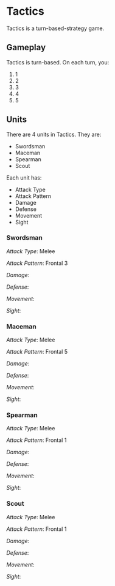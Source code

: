 # Tactics
Tactics is a turn-based-strategy game.

## Gameplay

Tactics is turn-based. On each turn, you:

1. 1
2. 2
3. 3
4. 4
5. 5

## Units

There are 4 units in Tactics. They are:

* Swordsman
* Maceman
* Spearman
* Scout





Each unit has:

* Attack Type
* Attack Pattern
* Damage
* Defense
* Movement
* Sight

### Swordsman

*Attack Type*: Melee

*Attack Pattern*: Frontal 3

*Damage*:

*Defense*:

*Movement*:

*Sight*:

### Maceman

*Attack Type*: Melee

*Attack Pattern*: Frontal 5

*Damage*:

*Defense*:

*Movement*:

*Sight*:

### Spearman

*Attack Type*: Melee

*Attack Pattern*: Frontal 1

*Damage*:

*Defense*:

*Movement*:

*Sight*:

### Scout

*Attack Type*: Melee

*Attack Pattern*: Frontal 1

*Damage*:

*Defense*:

*Movement*:

*Sight*: